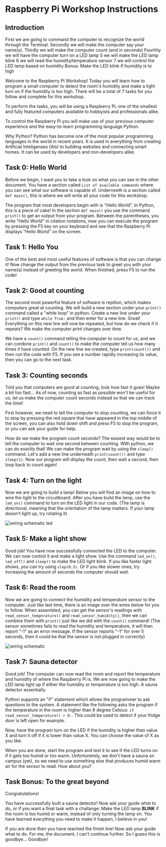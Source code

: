# Raspberry Pi Workshop Instructions

## Introduction

First we are going to command the computer to recognize the world through the Terminal.
Secondly we will make the computer say your name(s).
Thirdly we will make the computer count (and in seconds)
Fourthly we will have the computer turn on a LED lamp
5 we will make the LED lamp blink
6 we will read the humidity/temperature sensor
7 we will control the LED lamp based on humidity
Bonus: Make the LED blink if humidity is to high

Welcome to the Raspberry Pi Workshop!
Today you will learn how to program a small computer to detect the room's humidity and make a light turn on if the humidity is too high.
There will be a total of 7 tasks for you follow and complete for this workshop.

To perform the tasks, you will be using a Raspberry Pi; one of the smallest and fully featured computers available to hobbyists and professionals alike.

To control the Raspberry Pi you will make use of your previous computer experience and the easy-to-learn programming language Python.

Why Python? Python has become one of the most popular programming languages in the world in recent years. It is used in everything from creating Artificial Inteligenses (AIs) to building websites and connecting smart homes. It can be used by developers and non-developers alike.

## Task 0: Hello World

Before we begin, I want you to take a look on what you can see in the other document. 
You have a section called `List of available commands` where you can see what our software is capable of.
Underneeth is a section called `def main()`, this is where we will write all your code for this workshop.

The program that most developers begin with is "Hello World". In Python, this is a piece of cake! In the section `def main()` you use the command `print()` to get an output from your program. Between the parentheses, you write "Hello World" in citation notations, now you can execute the program by pressing the F5 key on your keyboard and see that the Raspberry Pi displays "Hello World" on the screen.

## Task 1: Hello You

One of the best and most useful features of software is that you can change it! Now change the output from the previous task to greet you with your name(s) instead of greeting the world. When finished, press F5 to run the code!

## Task 2: Good at counting

The second most powerful feature of software is repition, which makes computers great at counting. We will build a new section under your `print()` command called a "while loop" in python.
Create a new line under your `print()` and type `while True:` and then enter for a new line.
Great! Everything on this new line will now be repeated, but how do we check if it repeats? We make the computer print changes over time. 

We have a `count()` command telling the computer to count for us, and we can combine `print()` and `count()` to make the computer tell us how many times it have counted.
On the new line we created, type `print(count())` and then run the code with F5. If you see a number rapidly increasing its value, then you can go to the next task.

## Task 3: Counting seconds

Told you that computers are good at counting, look how fast it goes! Maybe a bit too fast...
As of now, counting as fast as possible won't be useful for us, let us make the computer count seconds instead so that we can track the time!

First however, we need to tell the computer to stop counting, we can force it to stop by pressing the red square that have appeared in the top middle of the screen, you can also hold down shift and press F5 to stop the program, or you can ask your guide for help.

How do we make the program count seconds? The easiest way would be to tell the computer to wait one second between counting. With python, we can do exactly that! We can make the program wait by using the `sleep()` command.
Let's add a new line underneath `print(count())` and type `sleep(1)`. Now our program will display the count, then wait a second, then loop back to count again!

## Task 4: Turn on the light

Now we are going to build a lamp!
Below you will find an image on how to wire the light to the circuitboard.
After you have build the lamp, use the `led_on()` command to turn on the LED light in our code.
(The lamp is directional, meaning that the orientation of the lamp matters. If your lamp doesn't light up, try rotating it)

![wiring schematic led](../images/wiring_schematic_only_led.png)

## Task 5: Make a light show

Good job! You have now successfully connected the LED to the computer. We can now control it and make a light show. Use the command `led_on()`, `led_off()` and `sleep()` to make the LED light blink.
If you like faster light shows, you can try using `slep(0.5)`. Or if you like slower ones, try increasing the amount of seconds the computer should wait.

## Task 6: Read the room

Now we are going to connect the humidity and temperature sensor to the computer.
Just like last time, there is an image over the wires below for you to follow.
When assembled, you can get the sensor's readings with `read_sensor_temperature()` and `read_sensor_humidity()`, then we can combine them with `print()` just like we did with the `count()` command!
(The sensor sometimes fails to read the humidity and temperature, it will then report "-1" as an error message. If the sensor reports "-1" for over 5 seconds, then it could be that the sensor is not plugged in correctly)

![wiring schematic](../images/wiring_schematic.png)

## Task 7: Sauna detector

Good job! The computer can now read the room and report the temperature and humidity of where the Raspberry Pi is. We are now going to make the LED lamp light up if either the humidity or temperature is too high. A sauna detector essentially. 

Python supports an "if" statement which allows the programmer to ask questions to the system. A statement like the following asks the program if the temperature in the room is higher than 8 degree Celsius: `if read_sensor_temperature() > 8:`. This could be used to detect if your fridge door is left open for example.

Now, have the program turn on the LED if the humidity is higher than value X and turn it off if it is lower than value X. You can choose the value of X as you like.

When you are done, start the program and test it to see if the LED turns on if it gets too humid or too warm. Unfortunetely, we don't have a sauna on campus (yet), so we need to use something else that produces humid warm air for the sensor to read. How about you?

## Task Bonus: To the great beyond

Congratulations!

You have successfully built a sauna detector! Now ask your guide what to do, or if you want a final task with a challange: Make the LED lamp **BLINK** if the room is too humid or warm, instead of only turning the lamp on.
You have learned everything you need to make it happen, I believe in you!

If you are done then you have reached the finish line! Now ask your guide what to do. For me, the document, I can't continue further. So I guess this is goodbye... Goodbye!
